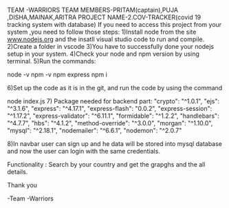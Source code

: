 TEAM -WARRIORS
TEAM MEMBERS-PRITAM(captain),PUJA ,DISHA,MAINAK,ARITRA 
PROJECT NAME-2.COV-TRACKER(covid 19 tracking system with database)
If you need to access this project from your system ,you need to follow those steps:
1)Install node from the site www.nodejs.org and the insatll visual studio code to run and compile.
2)Create a folder in vscode 
3)You have to successfully done your nodejs setup in your system.
4)Check your node and npm version by using terminal.
5)Run the commands:

node -v
npm -v
npm express
npm i

6)Set up the code as it is in the git, and run the code by using the command

node index.js
7) Package needed for backend part:
 "crypto": "^1.0.1",
    "ejs": "^3.1.6",
    "express": "^4.17.1",
    "express-flash": "0.0.2",
    "express-session": "^1.17.2",
    "express-validator": "^6.11.1",
    "formidable": "^1.2.2",
    "handlebars": "^4.7.7",
    "hbs": "^4.1.2",
    "method-override": "^3.0.0",
    "morgan": "^1.10.0",
    "mysql": "^2.18.1",
    "nodemailer": "^6.6.1",
    "nodemon": "^2.0.7"
    
  8)In navbar user can sign up and he data will be stored into mysql database and now the user can login with the same credentials.
  
  Functionality : Search by your country and get the grapghs and the all details.
  
  
  Thank you
  
  -Team -Warriors
  
  
